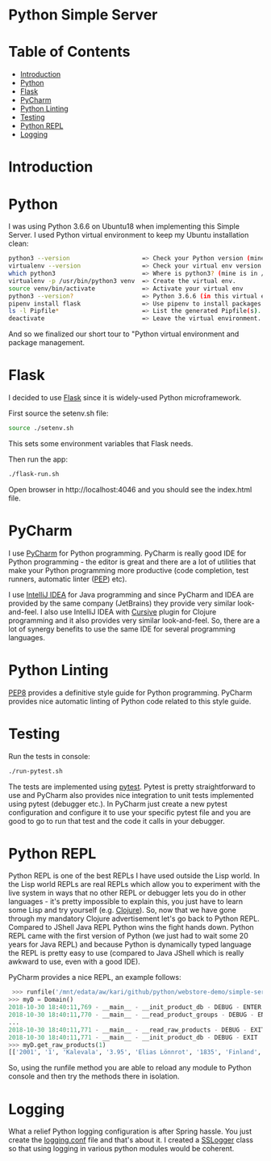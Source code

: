 # Python Simple Server  <!-- omit in toc -->


# Table of Contents  <!-- omit in toc -->
- [Introduction](#introduction)
- [Python](#python)
- [Flask](#flask)
- [PyCharm](#pycharm)
- [Python Linting](#python-linting)
- [Testing](#testing)
- [Python REPL](#python-repl)
- [Logging](#logging)


# Introduction


# Python

I was using Python 3.6.6 on Ubuntu18 when implementing this Simple Server. I used Python virtual environment to keep my Ubuntu installation clean:

```bash
python3 --version                    => Check your Python version (mine was 3.6.6).
virtualenv --version                 => Check your virtual env version (mine was 16.0.0).
which python3                        => Where is python3? (mine is in /usr/bin/python3).
virtualenv -p /usr/bin/python3 venv  => Create the virtual env.
source venv/bin/activate             => Activate your virtual env
python3 --version?                   => Python 3.6.6 (in this virtual envinronment).
pipenv install flask                 => Use pipenv to install packages.
ls -l Pipfile*                       => List the generated Pipfile(s).
deactivate                           => Leave the virtual environment.
```

And so we finalized our short tour to "Python virtual environment and package management.

# Flask

I decided to use [Flask](http://flask.pocoo.org/) since it is widely-used Python microframework. 

First source the setenv.sh file:

```bash
source ./setenv.sh
```

This sets some environment variables that Flask needs. 

Then run the app:

```bash
./flask-run.sh
```

Open browser in http://localhost:4046 and you should see the index.html file.


# PyCharm

I use [PyCharm](https://www.jetbrains.com/pycharm) for Python programming. PyCharm is really good IDE for Python programming - the editor is great and there are a lot of utilities that make your Python programming more productive (code completion, test runners, automatic linter ([PEP](https://www.python.org/dev/peps/pep-0008/)) etc). 

I use [IntelliJ IDEA](https://www.jetbrains.com/idea/) for Java programming and since PyCharm and IDEA are provided by the same company (JetBrains) they provide very similar look-and-feel. I also use IntelliJ IDEA with [Cursive](https://cursive-ide.com/) plugin for Clojure programming and it also provides very similar look-and-feel. So, there are a lot of synergy benefits to use the same IDE for several programming languages.


# Python Linting

[PEP8](https://www.python.org/dev/peps/pep-0008/) provides a definitive style guide for Python programming. PyCharm provides nice automatic linting of Python code related to this style guide.


# Testing

Run the tests in console:

```bash
./run-pytest.sh
```

The tests are implemented using [pytest](https://docs.pytest.org/en/latest/). Pytest is pretty straightforward to use and PyCharm also provides nice integration to unit tests implemented using pytest (debugger etc.). In PyCharm just create a new pytest configuration and configure it to use your specific pytest file and you are good to go to run that test and the code it calls in your debugger.


# Python REPL

Python REPL is one of the best REPLs I have used outside the Lisp world. In the Lisp world REPLs are real REPLs which allow you to experiment with the live system in ways that no other REPL or debugger lets you do in other languages - it's pretty impossible to explain this, you just have to learn some Lisp and try yourself (e.g. [Clojure](https://clojure.org/)). So, now that we have gone through my mandatory Clojure advertisement let's go back to Python REPL. Compared to JShell Java REPL Python wins the fight hands down. Python REPL came with the first version of Python (we just had to wait some 20 years for Java REPL) and because Python is dynamically typed language the REPL is pretty easy to use (compared to Java JShell which is really awkward to use, even with a good IDE). 

PyCharm provides a nice REPL, an example follows:

```python
 >>> runfile('/mnt/edata/aw/kari/github/python/webstore-demo/simple-server/simpleserver/domaindb/domain.py', wdir='/mnt/edata/aw/kari/github/python/webstore-demo/simple-server')
>>> myD = Domain()
2018-10-30 18:40:11,769 - __main__ - __init_product_db - DEBUG - ENTER
2018-10-30 18:40:11,770 - __main__ - __read_product_groups - DEBUG - ENTER
...
2018-10-30 18:40:11,771 - __main__ - __read_raw_products - DEBUG - EXIT
2018-10-30 18:40:11,771 - __main__ - __init_product_db - DEBUG - EXIT
>>> myD.get_raw_products(1)
[['2001', '1', 'Kalevala', '3.95', 'Elias Lönnrot', '1835', 'Finland', 'Finnish'], ...]
```

So, using the runfile method you are able to reload any module to Python console and then try the methods there in isolation.

# Logging

What a relief Python logging configuration is after Spring hassle. You just create the [logging.conf](TODO) file and that's about it. I created a [SSLogger](TODO) class so that using logging in various python modules would be coherent.



